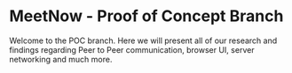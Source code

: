 # MeetNow - Proof of Concept Branch

Welcome to the POC branch. Here we will present all of our research and findings regarding Peer to Peer communication, browser UI, server networking and much more.
